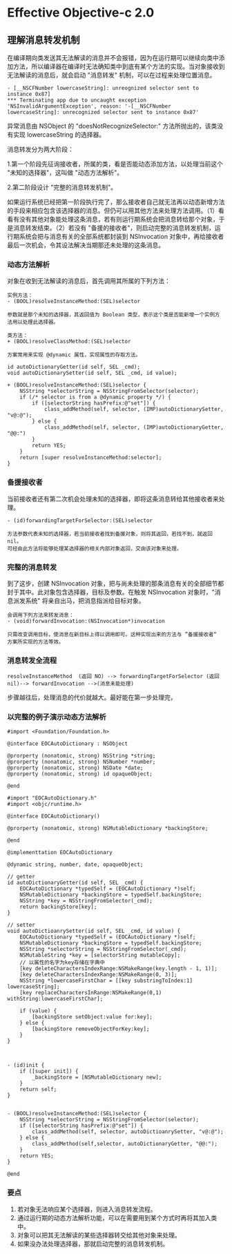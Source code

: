 # Effective Objective-c 2.0

## 理解消息转发机制
在编译期向类发送其无法解读的消息并不会报错，因为在运行期可以继续向类中添加方法，所以编译器在编译时无法确知类中到底有某个方法的实现。当对象接收到无法解读的消息后，就会启动 "消息转发" 机制，可以在过程来处理位置消息。

```
- [__NSCFNumber lowercaseString]: unreognized selector sent to instance 0x87]
*** Terminating app due to uncaught exception
'NSInvalidArgumentException', reason: '-[__NSCFNumber lowercaseString]: unrecognized selector sent to instance 0x87' 
```
异常消息由 NSObject 的 "doesNotRecognizeSelector:" 方法所抛出的，该类没有实现 lowercaseString 的选择器。

消息转发分为两大阶段：

1.第一个阶段先征询接收者，所属的类，看是否能动态添加方法，以处理当前这个 "未知的选择器"，这叫做 "动态方法解析"。

2.第二阶段设计 "完整的消息转发机制"。

如果运行系统已经把第一阶段执行完了，那么接收者自己就无法再以动态新增方法的手段来相应包含该选择器的消息。但仍可以用其他方法来处理方法调用。（1）看看有没有其他对象能处理这条消息，若有则运行期系统会把消息转给那个对象，于是消息转发结束。（2）若没有 "备援的接收者"，则启动完整的消息转发机制，运行期系统会把与消息有关的全部系统都封装到 NSInvocation 对象中，再给接收者最后一次机会，令其设法解决当期那还未处理的这条消息。


### 动态方法解析
对象在收到无法解读的消息后，首先调用其所属的下列方法：

```
实例方法：
- (BOOL)resolveInstanceMethod:(SEL)selector

参数就是那个未知的选择器，其返回值为 Boolean 类型，表示这个类是否能新增一个实例方法用以处理此选择器。

类方法：
+ (BOOL)resolveClassMethod:(SEL)selector
```

```
方案常用来实现 @dynamic 属性，实现属性的存取方法。

id autoDictionaryGetter(id self, SEL _cmd);
void autoDictionarySetter(id self, SEL _cmd, id value);

+ (BOOL)resolveInstanceMethod:(SEL)selector {
	NSString *selectorString = NSStringFromSelector(selector);
	if (/* selector is from a @dynamic property */) {
		if ([selectorString hasPrefix:@"set"]) {
			class_addMethod(self, selector, (IMP)autoDictionarySetter, "v@:@");
		} else {
			class_addMethod(self, selector, (IMP)autoDictionaryGetter, "@@:")
		}
		return YES;
	}
	return [super resolveInstanceMethod:selector];
}
```

### 备援接收者
当前接收者还有第二次机会处理未知的选择器，即将这条消息转给其他接收者来处理。

```
- (id)forwardingTargetForSelector:(SEL)selector

方法参数代表未知的选择器，若当前接收者找到备援对象，则将其返回，若找不到，就返回 nil。
可经由此方法将能够处理某选择器的相关内部对象返回，交由该对象来处理。
```

### 完整的消息转发
到了这步，创建 NSInvocation 对象，把与尚未处理的那条消息有关的全部细节都封于其中。此对象包含选择器，目标及参数。在触发 NSInvocation 对象时，"消息派发系统" 将亲自出马，把消息指派给目标对象。

```
会调用下列方法来转发消息：
- (void)forwardInvocation:(NSInvocation*)invocation

只需改变调用目标，使消息在新目标上得以调用即可。这种实现出来的方法与 ”备援接收者“ 方案所实现的方法等效。
```

### 消息转发全流程

```
resolveInstanceMethod  (返回 NO) --> forwardingTargetForSelector (返回 nil)--> forwardInvocation -->(消息未能处理)

```    
步骤越往后，处理消息的代价就越大。最好能在第一步处理完，


### 以完整的例子演示动态方法解析

```
#import <Foundation/Foundation.h>

@interface EOCAutoDictionary : NSObject

@prorperty (nonatomic, strong) NSString *string;
@prorperty (nonatomic, strong) NSNumber *number;
@prorperty (nonatomic, strong) NSDate *date;
@prorperty (nonatomic, strong) id opaqueObject;

@end

#import "EOCAutoDictionary.h"
#import <objc/runtime.h>

@interface EOCAutoDictionary()

@prorperty (nonatomic, strong) NSMutableDictionary *backingStore;

@end

@implementtation EOCAutoDictionary

@dynamic string, number, date, opaqueObject;

// getter
id autoDictionaryGetter(id self, SEL _cmd) {
	EOCAutoDictionary *typedSelf = (EOCAutoDictionary *)self;
	NSMutableDictionary *backingStore = typedSelf.backingStore;
	NSString *key = NSStringFromSelector(_cmd);
	return backingStore[key];
}

// setter
void autoDictioanrySetter(id self, SEL _cmd, id value) {
	EOCAutoDictionary *typedSelf = (EOCAutoDictionary *)self;
	NSMutableDictionary *backingStore = typedSelf.backingStore;
	NSString *selectorString = NSStringFromSelector(_cmd);
	NSMutableString *key = [selectorString mutableCopy];
	// 以属性的名字为key存储在字典中
	[key deleteCharactersIndexRange:NSMakeRange(key.length - 1, 1)];
	[key deleteCharactersIndexRange:NSMakeRange(0, 3)];
	NSString *lowercaseFirstChar = [[key substringToIndex:1] lowercaseString];
	[key replaceCharactersInRange:NSMakeRange(0,1) withString:lowercaseFirstChar];
	
	if (value) {
		[backingStore setObject:value for:key];
	} else {
		[backingStore removeObjectForKey:key];
	}
}



- (id)init {
	if ([super init]) {
		_backingStore = [NSMutableDictionary new];
	}
	return self;
}


- (BOOL)resolveInstanceMethod:(SEL)selector {
	NSString *selectorString = NSStringFromSelector(selector);
	if ([selectorString hasPrefix:@"set"]) {
		class_addMethod(self, selector, autoDictioanrySetter, "v@:@");
	} else {
		class_addMethod(self,selector, autoDictionaryGetter, "@@:");
	}
	return YES;
}

@end

```

### 要点
1. 若对象无法响应某个选择器，则进入消息转发流程。
2. 通过运行期的动态方法解析功能，可以在需要用到某个方式时再将其加入类中。
3. 对象可以把其无法解读的某些选择器转交给其他对象来处理。
4. 如果没办法处理选择器，那就启动完整的消息转发机制。










